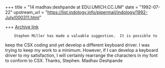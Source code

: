 +++
title = "14 madhav.deshpande at EDU.UMICH.CC.UM"
date = "1992-07-22"
upstream_url = "https://list.indology.info/pipermail/indology/1992-July/000311.html"

+++
[Archive link](https://list.indology.info/pipermail/indology/1992-July/000311.html)

        Stephen Miller has made a valuable suggestion.  It is possible to

keep the CSX coding and yet develop a different keyboard driver.  I was
trying to keep my work to a minimum.  However, if I can develop a keyboard
driver to my satisfaction, I will certainly rearrange the characters in my
font to conform to CSX.  Thanks, Stephen.
        Madhav Deshpande




